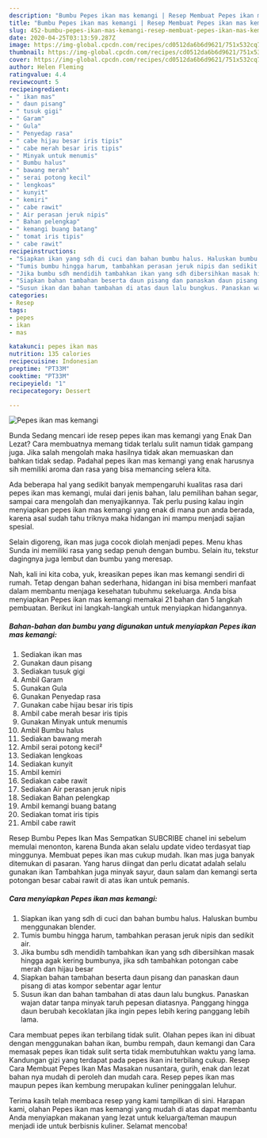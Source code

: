 ```yaml
---
description: "Bumbu Pepes ikan mas kemangi | Resep Membuat Pepes ikan mas kemangi Yang Sedap"
title: "Bumbu Pepes ikan mas kemangi | Resep Membuat Pepes ikan mas kemangi Yang Sedap"
slug: 452-bumbu-pepes-ikan-mas-kemangi-resep-membuat-pepes-ikan-mas-kemangi-yang-sedap
date: 2020-04-25T03:13:59.287Z
image: https://img-global.cpcdn.com/recipes/cd0512da6b6d9621/751x532cq70/pepes-ikan-mas-kemangi-foto-resep-utama.jpg
thumbnail: https://img-global.cpcdn.com/recipes/cd0512da6b6d9621/751x532cq70/pepes-ikan-mas-kemangi-foto-resep-utama.jpg
cover: https://img-global.cpcdn.com/recipes/cd0512da6b6d9621/751x532cq70/pepes-ikan-mas-kemangi-foto-resep-utama.jpg
author: Helen Fleming
ratingvalue: 4.4
reviewcount: 5
recipeingredient:
- " ikan mas"
- " daun pisang"
- " tusuk gigi"
- " Garam"
- " Gula"
- " Penyedap rasa"
- " cabe hijau besar iris tipis"
- " cabe merah besar iris tipis"
- " Minyak untuk menumis"
- " Bumbu halus"
- " bawang merah"
- " serai potong kecil"
- " lengkoas"
- " kunyit"
- " kemiri"
- " cabe rawit"
- " Air perasan jeruk nipis"
- " Bahan pelengkap"
- " kemangi buang batang"
- " tomat iris tipis"
- " cabe rawit"
recipeinstructions:
- "Siapkan ikan yang sdh di cuci dan bahan bumbu halus. Haluskan bumbu menggunakan blender."
- "Tumis bumbu hingga harum, tambahkan perasan jeruk nipis dan sedikit air."
- "Jika bumbu sdh mendidih tambahkan ikan yang sdh dibersihkan masak hingga agak kering bumbunya, jika sdh tambahkan potongan cabe merah dan hijau besar"
- "Siapkan bahan tambahan beserta daun pisang dan panaskan daun pisang di atas kompor sebentar agar lentur"
- "Susun ikan dan bahan tambahan di atas daun lalu bungkus. Panaskan wajan datar tanpa minyak taruh pepesan diatasnya. Panggang hingga daun berubah kecoklatan jika ingin pepes lebih kering panggang lebih lama."
categories:
- Resep
tags:
- pepes
- ikan
- mas

katakunci: pepes ikan mas 
nutrition: 135 calories
recipecuisine: Indonesian
preptime: "PT33M"
cooktime: "PT33M"
recipeyield: "1"
recipecategory: Dessert

---
```



![Pepes ikan mas kemangi](https://img-global.cpcdn.com/recipes/cd0512da6b6d9621/751x532cq70/pepes-ikan-mas-kemangi-foto-resep-utama.jpg)

Bunda Sedang mencari ide resep pepes ikan mas kemangi yang Enak Dan Lezat? Cara membuatnya memang tidak terlalu sulit namun tidak gampang juga. Jika salah mengolah maka hasilnya tidak akan memuaskan dan bahkan tidak sedap. Padahal pepes ikan mas kemangi yang enak harusnya sih memiliki aroma dan rasa yang bisa memancing selera kita.

Ada beberapa hal yang sedikit banyak mempengaruhi kualitas rasa dari pepes ikan mas kemangi, mulai dari jenis bahan, lalu pemilihan bahan segar, sampai cara mengolah dan menyajikannya. Tak perlu pusing kalau ingin menyiapkan pepes ikan mas kemangi yang enak di mana pun anda berada, karena asal sudah tahu triknya maka hidangan ini mampu menjadi sajian spesial.

Selain digoreng, ikan mas juga cocok diolah menjadi pepes. Menu khas Sunda ini memiliki rasa yang sedap penuh dengan bumbu. Selain itu, tekstur dagingnya juga lembut dan bumbu yang meresap.


Nah, kali ini kita coba, yuk, kreasikan pepes ikan mas kemangi sendiri di rumah. Tetap dengan bahan sederhana, hidangan ini bisa memberi manfaat dalam membantu menjaga kesehatan tubuhmu sekeluarga. Anda bisa menyiapkan Pepes ikan mas kemangi memakai 21 bahan dan 5 langkah pembuatan. Berikut ini langkah-langkah untuk menyiapkan hidangannya.

<!--inarticleads1-->

##### Bahan-bahan dan bumbu yang digunakan untuk menyiapkan Pepes ikan mas kemangi:

1. Sediakan  ikan mas
1. Gunakan  daun pisang
1. Sediakan  tusuk gigi
1. Ambil  Garam
1. Gunakan  Gula
1. Gunakan  Penyedap rasa
1. Gunakan  cabe hijau besar iris tipis
1. Ambil  cabe merah besar iris tipis
1. Gunakan  Minyak untuk menumis
1. Ambil  Bumbu halus
1. Sediakan  bawang merah
1. Ambil  serai potong kecil²
1. Sediakan  lengkoas
1. Sediakan  kunyit
1. Ambil  kemiri
1. Sediakan  cabe rawit
1. Sediakan  Air perasan jeruk nipis
1. Sediakan  Bahan pelengkap
1. Ambil  kemangi buang batang
1. Sediakan  tomat iris tipis
1. Ambil  cabe rawit


Resep Bumbu Pepes Ikan Mas Sempatkan SUBCRIBE chanel ini sebelum memulai menonton, karena Bunda akan selalu update video terdasyat tiap minggunya. Membuat pepes ikan mas cukup mudah. Ikan mas juga banyak ditemukan di pasaran. Yang harus diingat dan perlu dicatat adalah selalu gunakan ikan Tambahkan juga minyak sayur, daun salam dan kemangi serta potongan besar cabai rawit di atas ikan untuk pemanis. 

<!--inarticleads2-->

##### Cara menyiapkan Pepes ikan mas kemangi:

1. Siapkan ikan yang sdh di cuci dan bahan bumbu halus. Haluskan bumbu menggunakan blender.
1. Tumis bumbu hingga harum, tambahkan perasan jeruk nipis dan sedikit air.
1. Jika bumbu sdh mendidih tambahkan ikan yang sdh dibersihkan masak hingga agak kering bumbunya, jika sdh tambahkan potongan cabe merah dan hijau besar
1. Siapkan bahan tambahan beserta daun pisang dan panaskan daun pisang di atas kompor sebentar agar lentur
1. Susun ikan dan bahan tambahan di atas daun lalu bungkus. Panaskan wajan datar tanpa minyak taruh pepesan diatasnya. Panggang hingga daun berubah kecoklatan jika ingin pepes lebih kering panggang lebih lama.


Cara membuat pepes ikan terbilang tidak sulit. Olahan pepes ikan ini dibuat dengan menggunakan bahan ikan, bumbu rempah, daun kemangi dan Cara memasak pepes ikan tidak sulit serta tidak membutuhkan waktu yang lama. Kandungan gizi yang terdapat pada pepes ikan ini terbilang cukup. Resep Cara Membuat Pepes Ikan Mas Masakan nusantara, gurih, enak dan lezat bahan nya mudah di peroleh dan mudah cara. Resep pepes ikan mas maupun pepes ikan kembung merupakan kuliner peninggalan leluhur. 

Terima kasih telah membaca resep yang kami tampilkan di sini. Harapan kami, olahan Pepes ikan mas kemangi yang mudah di atas dapat membantu Anda menyiapkan makanan yang lezat untuk keluarga/teman maupun menjadi ide untuk berbisnis kuliner. Selamat mencoba!

